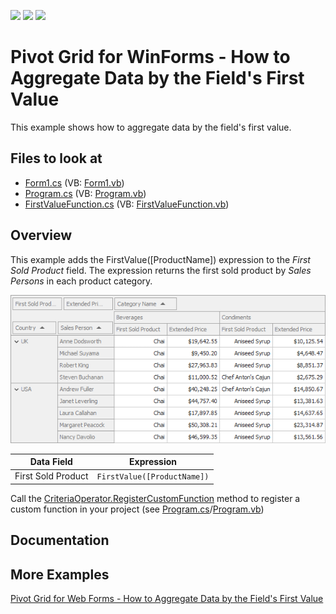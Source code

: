 <!-- default badges list -->
![](https://img.shields.io/endpoint?url=https://codecentral.devexpress.com/api/v1/VersionRange/419782202/21.2.1%2B)
[![](https://img.shields.io/badge/Open_in_DevExpress_Support_Center-FF7200?style=flat-square&logo=DevExpress&logoColor=white)](https://supportcenter.devexpress.com/ticket/details/T1038519)
[![](https://img.shields.io/badge/📖_How_to_use_DevExpress_Examples-e9f6fc?style=flat-square)](https://docs.devexpress.com/GeneralInformation/403183)
<!-- default badges end -->

# Pivot Grid for WinForms - How to Aggregate Data by the Field's First Value

This example shows how to aggregate data by the field's first value.

<!-- default file list -->
## Files to look at

* [Form1.cs](./CS/Win_Pivot_CustomAggregates/Form1.cs) (VB: [Form1.vb](./VB/Win_Pivot_CustomAggregates/Form1.vb))
* [Program.cs](./CS/Win_Pivot_CustomAggregates/Program.cs) (VB: [Program.vb](./VB/Win_Pivot_CustomAggregates/Program.vb))
* [FirstValueFunction.cs](./CS/Win_Pivot_CustomAggregates/FirstValueFunction.cs) (VB: [FirstValueFunction.vb](./VB/Win_Pivot_CustomAggregates/FirstValueFunction.vb))
<!-- default file list end -->


## Overview

This example adds the FirstValue([ProductName]) expression to the _First Sold Product_ field. The expression returns the first sold product by _Sales Persons_ in each product category.

![first value function](images/image.png)

| Data Field | Expression |
| --- | --- |
| First Sold Product | ``` FirstValue([ProductName]) ``` |

Call the [CriteriaOperator.RegisterCustomFunction](https://docs.devexpress.com/CoreLibraries/DevExpress.Data.Filtering.CriteriaOperator.RegisterCustomFunction(DevExpress.Data.Filtering.ICustomFunctionOperator)) method to register a custom function in your project (see [Program.cs](./CS/Win_Pivot_CustomAggregates/Program.cs#L18)/[Program.vb](./VB/Win_Pivot_CustomAggregates/Program.vb#L18))


## Documentation

## More Examples

[Pivot Grid for Web Forms - How to Aggregate Data by the Field's First Value](https://github.com/DevExpress-Examples/aspnet-pivot-grid-custom-aggregates)

